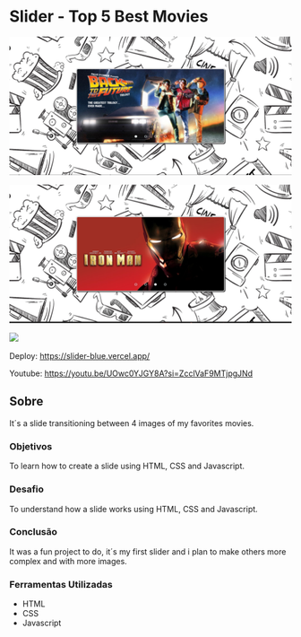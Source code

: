 # Slider - Top 5 Best Movies

![](./assets/img/1.jpg)

![](./assets/img/2.jpg)

![](./assets/img/3g.gif)

Deploy: https://slider-blue.vercel.app/

Youtube: https://youtu.be/UOwc0YJGY8A?si=ZcclVaF9MTjpgJNd

## Sobre

It´s a slide transitioning between 4 images of my favorites movies.

### Objetivos

To learn how to create a slide using HTML, CSS and Javascript.

### Desafio

To understand how a slide works using HTML, CSS and Javascript.

### Conclusão

It was a fun project to do, it´s my first slider and i plan to make others more complex and with more images.

### Ferramentas Utilizadas

- HTML
- CSS
- Javascript
